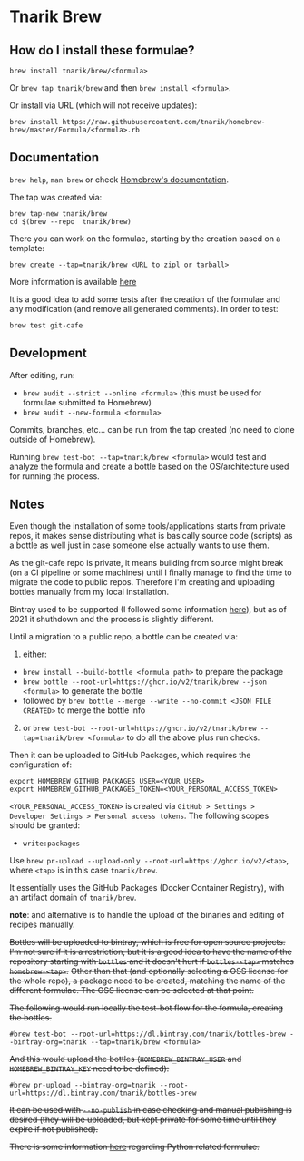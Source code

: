 # Tnarik Brew

## How do I install these formulae?
`brew install tnarik/brew/<formula>`

Or `brew tap tnarik/brew` and then `brew install <formula>`.

Or install via URL (which will not receive updates):

```
brew install https://raw.githubusercontent.com/tnarik/homebrew-brew/master/Formula/<formula>.rb
```

## Documentation
`brew help`, `man brew` or check [Homebrew's documentation](https://docs.brew.sh).


The tap was created via:

```
brew tap-new tnarik/brew
cd $(brew --repo  tnarik/brew)
```

There you can work on the formulae, starting by the creation based on a template:

```
brew create --tap=tnarik/brew <URL to zipl or tarball>
```

More information is available [here](https://docs.brew.sh/Formula-Cookbook)

It is a good idea to add some tests after the creation of the formulae and any modification (and remove all generated comments). In order to test:

```
brew test git-cafe
```

## Development

After editing, run:

* `brew audit --strict --online <formula>` (this must be used for formulae submitted to Homebrew)
* `brew audit --new-formula <formula>`

Commits, branches, etc... can be run from the tap created (no need to clone outside of Homebrew).

Running `brew test-bot --tap=tnarik/brew <formula>` would test and analyze the formula <formula> and create a bottle based on the OS/architecture used for running the process.

## Notes
Even though the installation of some tools/applications starts from private repos, it makes sense distributing what is basically source code (scripts) as a bottle as well just in case someone else actually wants to use them.

As the git-cafe repo is private, it means building from source might break (on a CI pipeline or some machines) until I finally manage to find the time to migrate the code to public repos. Therefore I'm creating and uploading bottles manually from my local installation.

Bintray used to be supported (I followed some information [here](https://jonathanchang.org/blog/maintain-your-own-homebrew-repository-with-binary-bottles/)), but as of 2021 it shuthdown and the process is slightly different.

Until a migration to a public repo, a bottle can be created via:

1. either:
  * `brew install --build-bottle <formula path>` to prepare the package
  * `brew bottle --root-url=https://ghcr.io/v2/tnarik/brew --json <formula>` to generate the bottle
  * followed by `brew bottle --merge --write --no-commit <JSON FILE CREATED>` to merge the bottle info
2. or `brew test-bot --root-url=https://ghcr.io/v2/tnarik/brew --tap=tnarik/brew <formula>` to do all the above plus run checks.

Then it can be uploaded to GitHub Packages, which requires the configuration of:

```
export HOMEBREW_GITHUB_PACKAGES_USER=<YOUR_USER>
export HOMEBREW_GITHUB_PACKAGES_TOKEN=<YOUR_PERSONAL_ACCESS_TOKEN>
```

`<YOUR_PERSONAL_ACCESS_TOKEN>` is created via `GitHub > Settings > Developer Settings > Personal access tokens`. The following scopes should be granted:

* `write:packages`

Use `brew pr-upload --upload-only --root-url=https://ghcr.io/v2/<tap>`, where `<tap>` is in this case `tnarik/brew`.

It essentially uses the GitHub Packages (Docker Container Registry), with an artifact domain of `tnarik/brew`.

**note**: and alternative is to handle the upload of the binaries and editing of recipes manually.

~~Bottles will be uploaded to bintray, which is free for open source projects. I'm not sure if it is a restriction, but it is a good idea to have the name of the repository starting with `bottles` and it doesn't hurt if `bottles-<tap>` matches `homebrew-<tap>`.~~
~~Other than that (and optionally selecting a OSS license for the whole repo), a package need to be created, matching the name of the different formulae. The OSS license can be selected at that point.~~

~~The following would run locally the test-bot flow for the formula, creating the bottles.~~

```
#brew test-bot --root-url=https://dl.bintray.com/tnarik/bottles-brew --bintray-org=tnarik --tap=tnarik/brew <formula>
```

~~And this would upload the bottles (`HOMEBREW_BINTRAY_USER` and `HOMEBREW_BINTRAY_KEY` need to be defined):~~

```
#brew pr-upload --bintray-org=tnarik --root-url=https://dl.bintray.com/tnarik/bottles-brew
```

~~It can be used with `--no-publish` in case checking and manual publishing is desired (they will be uploaded, but kept private for some time until they expire if not published).~~

~~There is some information [here](https://docs.brew.sh/Python-for-Formula-Authors) regarding Python related formulae.~~
